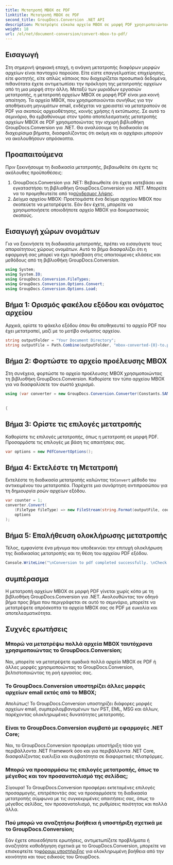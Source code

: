 ```yaml
---
title: Μετατροπή MBOX σε PDF
linktitle: Μετατροπή MBOX σε PDF
second_title: GroupDocs.Conversion .NET API
description: Μετατρέψτε εύκολα αρχεία MBOX σε μορφή PDF χρησιμοποιώντας το GroupDocs.Conversion για .NET. Ακολουθήστε τον βήμα προς βήμα οδηγό μας για απρόσκοπτη μετατροπή.
weight: 18
url: /el/net/document-conversion/convert-mbox-to-pdf/
---
```

## Εισαγωγή
Στη σημερινή ψηφιακή εποχή, η ανάγκη μετατροπής διαφόρων μορφών αρχείων είναι πανταχού παρούσα. Είτε είστε επαγγελματίας επιχείρησης, είτε φοιτητής, είτε απλώς κάποιος που διαχειρίζεται προσωπικά δεδομένα, πιθανότατα έχετε αντιμετωπίσει την πρόκληση της μετατροπής αρχείων από τη μια μορφή στην άλλη. Μεταξύ των μυριάδων εργασιών μετατροπής, η μετατροπή αρχείων MBOX σε μορφή PDF είναι μια κοινή απαίτηση. Τα αρχεία MBOX, που χρησιμοποιούνται συνήθως για την αποθήκευση μηνυμάτων email, ενδέχεται να χρειαστεί να μετατραπούν σε PDF για σκοπούς αρχειοθέτησης, κοινής χρήσης ή εκτύπωσης.
Σε αυτό το σεμινάριο, θα εμβαθύνουμε στον τρόπο αποτελεσματικής μετατροπής αρχείων MBOX σε PDF χρησιμοποιώντας την ισχυρή βιβλιοθήκη GroupDocs.Conversion για .NET. Θα αναλύσουμε τη διαδικασία σε διαχειρίσιμα βήματα, διασφαλίζοντας ότι ακόμη και οι αρχάριοι μπορούν να ακολουθήσουν απρόσκοπτα.
## Προαπαιτούμενα
Πριν ξεκινήσουμε τη διαδικασία μετατροπής, βεβαιωθείτε ότι έχετε τις ακόλουθες προϋποθέσεις:
1.  GroupDocs.Conversion για .NET: Βεβαιωθείτε ότι έχετε κατεβάσει και εγκαταστήσει τη βιβλιοθήκη GroupDocs.Conversion για .NET. Μπορείτε να το προμηθευτείτε από το[σύνδεσμος λήψης](https://releases.groupdocs.com/conversion/net/).
2. Δείγμα αρχείου MBOX: Προετοιμάστε ένα δείγμα αρχείου MBOX που σκοπεύετε να μετατρέψετε. Εάν δεν έχετε, μπορείτε να χρησιμοποιήσετε οποιοδήποτε αρχείο MBOX για δοκιμαστικούς σκοπούς.

## Εισαγωγή χώρων ονομάτων
Για να ξεκινήσετε τη διαδικασία μετατροπής, πρέπει να εισαγάγετε τους απαραίτητους χώρους ονομάτων. Αυτό το βήμα διασφαλίζει ότι η εφαρμογή σας μπορεί να έχει πρόσβαση στις απαιτούμενες κλάσεις και μεθόδους από τη βιβλιοθήκη GroupDocs.Conversion.

```csharp
using System;
using System.IO;
using GroupDocs.Conversion.FileTypes;
using GroupDocs.Conversion.Options.Convert;
using GroupDocs.Conversion.Options.Load;
```
## Βήμα 1: Ορισμός φακέλου εξόδου και ονόματος αρχείου
Αρχικά, ορίστε το φάκελο εξόδου όπου θα αποθηκευτεί το αρχείο PDF που έχει μετατραπεί, μαζί με το μοτίβο ονόματος αρχείου.
```csharp
string outputFolder = "Your Document Directory";
string outputFile = Path.Combine(outputFolder, "mbox-converted-{0}-to.pdf");
```
## Βήμα 2: Φορτώστε το αρχείο προέλευσης MBOX
Στη συνέχεια, φορτώστε το αρχείο προέλευσης MBOX χρησιμοποιώντας τη βιβλιοθήκη GroupDocs.Conversion. Καθορίστε τον τύπο αρχείου MBOX για να διασφαλίσετε τον σωστό χειρισμό.
```csharp
using (var converter = new GroupDocs.Conversion.Converter(Constants.SAMPLE_MBOX, fileType => fileType == EmailFileType.Mbox
																									? new MboxLoadOptions()
																									: null))
{
```
## Βήμα 3: Ορίστε τις επιλογές μετατροπής
Καθορίστε τις επιλογές μετατροπής, όπως η μετατροπή σε μορφή PDF. Προσαρμόστε τις επιλογές με βάση τις απαιτήσεις σας.
```csharp
var options = new PdfConvertOptions();
```
## Βήμα 4: Εκτελέστε τη Μετατροπή
 Εκτελέστε τη διαδικασία μετατροπής καλώντας το`Convert` μέθοδο του αντικειμένου του μετατροπέα. Παρέχετε μια συνάρτηση αντιπροσώπου για τη δημιουργία ροών αρχείων εξόδου.
```csharp
var counter = 1;
converter.Convert(
    (FileType fileType) => new FileStream(string.Format(outputFile, counter++), FileMode.Create),
    options
);
```
## Βήμα 5: Επαλήθευση ολοκλήρωσης μετατροπής
Τέλος, εμφανίστε ένα μήνυμα που υποδεικνύει την επιτυχή ολοκλήρωση της διαδικασίας μετατροπής και τη θέση του αρχείου PDF εξόδου.
```csharp
Console.WriteLine("\nConversion to pdf completed successfully. \nCheck output in {0}", outputFolder);
```

## συμπέρασμα
Η μετατροπή αρχείων MBOX σε μορφή PDF γίνεται χωρίς κόπο με τη βιβλιοθήκη GroupDocs.Conversion για .NET. Ακολουθώντας τον οδηγό βήμα προς βήμα που περιγράφεται σε αυτό το σεμινάριο, μπορείτε να μετατρέψετε απρόσκοπτα τα αρχεία MBOX σας σε PDF με ευκολία και αποτελεσματικότητα.
## Συχνές ερωτήσεις
### Μπορώ να μετατρέψω πολλά αρχεία MBOX ταυτόχρονα χρησιμοποιώντας το GroupDocs.Conversion;
Ναι, μπορείτε να μετατρέψετε ομαδικά πολλά αρχεία MBOX σε PDF ή άλλες μορφές χρησιμοποιώντας το GroupDocs.Conversion, βελτιστοποιώντας τη ροή εργασίας σας.
### Το GroupDocs.Conversion υποστηρίζει άλλες μορφές αρχείων email εκτός από το MBOX;
Απολύτως! Το GroupDocs.Conversion υποστηρίζει διάφορες μορφές αρχείων email, συμπεριλαμβανομένων των PST, EML, MSG και άλλων, παρέχοντας ολοκληρωμένες δυνατότητες μετατροπής.
### Είναι το GroupDocs.Conversion συμβατό με εφαρμογές .NET Core;
Ναι, το GroupDocs.Conversion προσφέρει υποστήριξη τόσο για περιβάλλοντα .NET Framework όσο και για περιβάλλοντα .NET Core, διασφαλίζοντας ευελιξία και συμβατότητα σε διαφορετικές πλατφόρμες.
### Μπορώ να προσαρμόσω τις επιλογές μετατροπής, όπως το μέγεθος και τον προσανατολισμό της σελίδας;
Σίγουρα! Το GroupDocs.Conversion προσφέρει εκτεταμένες επιλογές προσαρμογής, επιτρέποντάς σας να προσαρμόσετε τη διαδικασία μετατροπής σύμφωνα με τις συγκεκριμένες απαιτήσεις σας, όπως το μέγεθος σελίδας, τον προσανατολισμό, τις ρυθμίσεις ποιότητας και πολλά άλλα.
### Πού μπορώ να αναζητήσω βοήθεια ή υποστήριξη σχετικά με το GroupDocs.Conversion;
 Εάν έχετε οποιεσδήποτε ερωτήσεις, αντιμετωπίζετε προβλήματα ή αναζητάτε καθοδήγηση σχετικά με το GroupDocs.Conversion, μπορείτε να επισκεφτείτε το[φόρουμ υποστήριξης](https://forum.groupdocs.com/c/conversion/11) για ολοκληρωμένη βοήθεια από την κοινότητα και τους ειδικούς του GroupDocs.